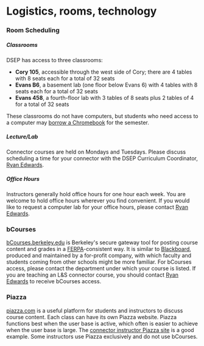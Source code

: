 # Logistics, rooms, technology

### Room Scheduling

##### Classrooms

DSEP has access to three classrooms:

* **Cory 105**, accessible through the west side of Cory; there are 4 tables with 8 seats each for a total of 32 seats
* **Evans B6**, a basement lab \(one floor below Evans 6\) with 4 tables with 8 seats each for a total of 32 seats
* **Evans 458**, a fourth-floor lab with 3 tables of 8 seats plus 2 tables of 4 for a total of 32 seats

These classrooms do not have computers, but students who need access to a computer may [borrow a Chromebook](/technology/computer-resources.md) for the semester.

##### Lecture/Lab

Connector courses are held on Mondays and Tuesdays. Please discuss scheduling a time for your connector with the DSEP Curriculum Coordinator, [Ryan Edwards](mailto:ryanedw@berkeley.edu).

##### Office Hours

Instructors generally hold office hours for one hour each week. You are welcome to hold office hours wherever you find convenient. If you would like to request a computer lab for your office hours, please contact [Ryan Edwards](mailto:ryanedw@berkeley.edu).

### bCourses

[bCourses.berkeley.edu](https://bcourses.berkeley.edu/) is Berkeley's secure gateway tool for posting course content and grades in a [FERPA](http://registrar.berkeley.edu/academic-policies-procedures/ferpa)-consistent way. It is similar to [Blackboard](http://www.blackboard.com/), produced and maintained by a for-profit company, with which faculty and students coming from other schools might be more familiar. For bCourses access, please contact the department under which your course is listed. If you are teaching an L&S connector course, you should contact [Ryan Edwards](mailto:ryanedw@berkeley.edu) to receive bCourses access.

### Piazza

[piazza.com](https://piazza.com/) is a useful platform for students and instructors to discuss course content. Each class can have its own Piazza website. Piazza functions best when the user base is active, which often is easier to achieve when the user base is large. The [connector instructor Piazza site](https://piazza.com/berkeley/other/cs97) is a good example. Some instructors use Piazza exclusively and do not use bCourses.

